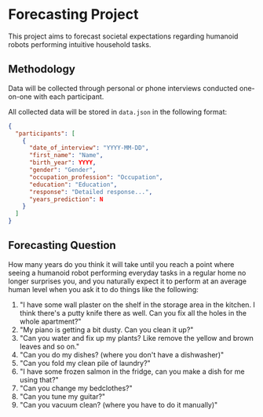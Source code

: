 # Forecasting Project

This project aims to forecast societal expectations regarding humanoid robots performing intuitive household tasks.

## Methodology

Data will be collected through personal or phone interviews conducted one-on-one with each participant. 

All collected data will be stored in `data.json` in the following format:
```json
{
  "participants": [
    {
      "date_of_interview": "YYYY-MM-DD",
      "first_name": "Name",
      "birth_year": YYYY,
      "gender": "Gender",
      "occupation_profession": "Occupation",
      "education": "Education",
      "response": "Detailed response...",
      "years_prediction": N
    }
  ]
}
```

## Forecasting Question

How many years do you think it will take until you reach a point where seeing a humanoid robot performing everyday tasks in a regular home no longer surprises you, and you naturally expect it to perform at an average human level when you ask it to do things like the following:

1. "I have some wall plaster on the shelf in the storage area in the kitchen. I think there's a putty knife there as well. Can you fix all the holes in the whole apartment?"
2. "My piano is getting a bit dusty. Can you clean it up?"
3. "Can you water and fix up my plants? Like remove the yellow and brown leaves and so on."
4. "Can you do my dishes? (where you don't have a dishwasher)"
5. "Can you fold my clean pile of laundry?"
6. "I have some frozen salmon in the fridge, can you make a dish for me using that?"
7. "Can you change my bedclothes?"
8. "Can you tune my guitar?"
9. "Can you vacuum clean? (where you have to do it manually)" 